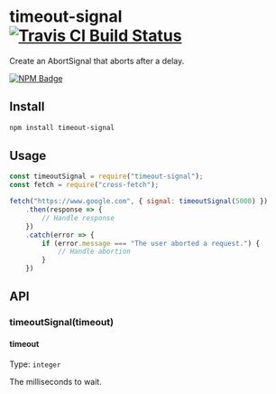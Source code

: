 # timeout-signal [![Travis CI Build Status](https://img.shields.io/travis/com/Richienb/timeout-signal/master.svg?style=for-the-badge)](https://travis-ci.com/Richienb/timeout-signal)

Create an AbortSignal that aborts after a delay.

[![NPM Badge](https://nodei.co/npm/timeout-signal.png)](https://npmjs.com/package/timeout-signal)

## Install

```sh
npm install timeout-signal
```

## Usage

```js
const timeoutSignal = require("timeout-signal");
const fetch = require("cross-fetch");

fetch("https://www.google.com", { signal: timeoutSignal(5000) })
	.then(response => {
		// Handle response
	})
	.catch(error => {
		if (error.message === "The user aborted a request.") {
			// Handle abortion
		}
	})
```

## API

### timeoutSignal(timeout)

#### timeout

Type: `integer`

The milliseconds to wait.
